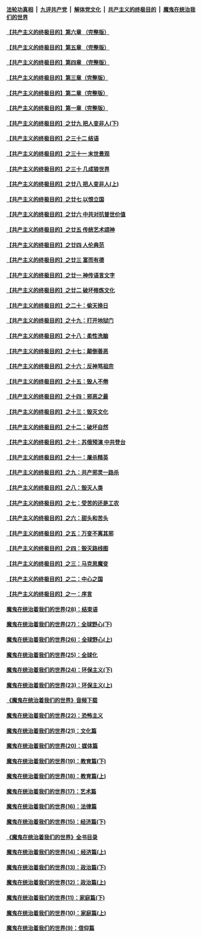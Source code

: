 ####  [法轮功真相](../../../../basic/blob/master/README.md?t=06150031) &nbsp;|&nbsp; [九评共产党](../../../../9ping.md/blob/master/README.md?t=06150031) &nbsp;|&nbsp; [解体党文化](../../../../jtdwh.md/blob/master/README.md?t=06150031)  &nbsp;|&nbsp; [共产主义的终极目的](../../../../gczydzjmd.md/blob/master/README.md?t=06150031) &nbsp;|&nbsp; [魔鬼在统治我们的世界](../../../../mgztzwmdsj.md/blob/master/README.md?t=06150031) 

#### [【共产主义的终极目的】第六章 （完整版）](../pages/nsc422/n11428913.md?t=06150031) 

#### [【共产主义的终极目的】第五章 （完整版）](../pages/nsc422/n11428912.md?t=06150031) 

#### [【共产主义的终极目的】第四章 （完整版）](../pages/nsc422/n11428907.md?t=06150031) 

#### [【共产主义的终极目的】第三章（完整版）](../pages/nsc422/n11428848.md?t=06150031) 

#### [【共产主义的终极目的】第二章（完整版）](../pages/nsc422/n11428831.md?t=06150031) 

#### [【共产主义的终极目的】第一章（完整版）](../pages/nsc422/n11417651.md?t=06150031) 

#### [【共产主义的终极目的】之廿九 把人变非人(下)](../pages/nsc422/n11344140.md?t=06150031) 

#### [【共产主义的终极目的】之三十二 结语](../pages/nsc422/n11360535.md?t=06150031) 

#### [【共产主义的终极目的】之三十一 末世景观](../pages/nsc422/n11351129.md?t=06150031) 

#### [【共产主义的终极目的】之三十 几成狼世界](../pages/nsc422/n11348280.md?t=06150031) 

#### [【共产主义的终极目的】之廿八 把人变非人(上)](../pages/nsc422/n11340492.md?t=06150031) 

#### [【共产主义的终极目的】之廿七 以恨立国](../pages/nsc422/n11336944.md?t=06150031) 

#### [【共产主义的终极目的】之廿六 中共对抗普世价值](../pages/nsc422/n11324785.md?t=06150031) 

#### [【共产主义的终极目的】之廿五 传统艺术颂神](../pages/nsc422/n11296396.md?t=06150031) 

#### [【共产主义的终极目的】之廿四 人伦典范](../pages/nsc422/n11296397.md?t=06150031) 

#### [【共产主义的终极目的】之廿三 富而有德](../pages/nsc422/n11283598.md?t=06150031) 

#### [【共产主义的终极目的】之廿一 神传语言文字](../pages/nsc422/n11263265.md?t=06150031) 

#### [【共产主义的终极目的】之廿二 破坏修炼文化](../pages/nsc422/n11245728.md?t=06150031) 

#### [【共产主义的终极目的】之二十：偷天换日](../pages/nsc422/n11238846.md?t=06150031) 

#### [【共产主义的终极目的】之十九：打开地狱门](../pages/nsc422/n11206376.md?t=06150031) 

#### [【共产主义的终极目的】之十八：柔性洗脑](../pages/nsc422/n11199994.md?t=06150031) 

#### [【共产主义的终极目的】之十七：颠倒善恶](../pages/nsc422/n11179782.md?t=06150031) 

#### [【共产主义的终极目的】之十六：反神骂祖宗](../pages/nsc422/n11166798.md?t=06150031) 

#### [【共产主义的终极目的】之十五：毁人不倦](../pages/nsc422/n11166792.md?t=06150031) 

#### [【共产主义的终极目的】之十四：邪恶之最](../pages/nsc422/n11150249.md?t=06150031) 

#### [【共产主义的终极目的】之十三：毁灭文化](../pages/nsc422/n11135227.md?t=06150031) 

#### [【共产主义的终极目的】之十二：破坏自然](../pages/nsc422/n11135214.md?t=06150031) 

#### [【共产主义的终极目的】之十：苏俄预演 中共登台](../pages/nsc422/n11118424.md?t=06150031) 

#### [【共产主义的终极目的】之十一：屠杀精英](../pages/nsc422/n11118442.md?t=06150031) 

#### [【共产主义的终极目的】之九：共产邪灵一路杀](../pages/nsc422/n11114139.md?t=06150031) 

#### [【共产主义的终极目的】之八：毁灭人类](../pages/nsc422/n11108503.md?t=06150031) 

#### [【共产主义的终极目的】之七：受苦的还是工农](../pages/nsc422/n11101809.md?t=06150031) 

#### [【共产主义的终极目的】之六：甜头和苦头](../pages/nsc422/n11096971.md?t=06150031) 

#### [【共产主义的终极目的】之五：万变不离其邪](../pages/nsc422/n11091285.md?t=06150031) 

#### [【共产主义的终极目的】之四：毁灭路线图](../pages/nsc422/n11086284.md?t=06150031) 

#### [【共产主义的终极目的】之三：马克思魔变](../pages/nsc422/n11061941.md?t=06150031) 

#### [【共产主义的终极目的】之二：中心之国](../pages/nsc422/n11047728.md?t=06150031) 

#### [【共产主义的终极目的】之一：序言](../pages/nsc422/n11086077.md?t=06150031) 

#### [魔鬼在统治着我们的世界(28)：结束语](../pages/nsc422/n10936246.md?t=06150031) 

#### [魔鬼在统治着我们的世界(27)：全球野心(下)](../pages/nsc422/n10928319.md?t=06150031) 

#### [魔鬼在统治着我们的世界(26)：全球野心(上)](../pages/nsc422/n10900318.md?t=06150031) 

#### [魔鬼在统治着我们的世界(25)：全球化](../pages/nsc422/n10788205.md?t=06150031) 

#### [魔鬼在统治着我们的世界(24)：环保主义(下)](../pages/nsc422/n10695307.md?t=06150031) 

#### [魔鬼在统治着我们的世界(23)：环保主义(上)](../pages/nsc422/n10688613.md?t=06150031) 

#### [《魔鬼在统治着我们的世界》音频下载](../pages/nsc422/n10635553.md?t=06150031) 

#### [魔鬼在统治着我们的世界(22)：恐怖主义](../pages/nsc422/n10614727.md?t=06150031) 

#### [魔鬼在统治着我们的世界(21)：文化篇](../pages/nsc422/n10597706.md?t=06150031) 

#### [魔鬼在统治着我们的世界(20)：媒体篇](../pages/nsc422/n10586579.md?t=06150031) 

#### [魔鬼在统治着我们的世界(19)：教育篇(下)](../pages/nsc422/n10564808.md?t=06150031) 

#### [魔鬼在统治着我们的世界(18)：教育篇(上)](../pages/nsc422/n10526970.md?t=06150031) 

#### [魔鬼在统治着我们的世界(17)：艺术篇](../pages/nsc422/n10499093.md?t=06150031) 

#### [魔鬼在统治着我们的世界(16)：法律篇](../pages/nsc422/n10485969.md?t=06150031) 

#### [魔鬼在统治着我们的世界(15)：经济篇(下)](../pages/nsc422/n10469975.md?t=06150031) 

#### [《魔鬼在统治着我们的世界》全书目录](../pages/nsc422/n10464261.md?t=06150031) 

#### [魔鬼在统治着我们的世界(14)：经济篇(上)](../pages/nsc422/n10457370.md?t=06150031) 

#### [魔鬼在统治着我们的世界(13)：政治篇(下)](../pages/nsc422/n10448270.md?t=06150031) 

#### [魔鬼在统治着我们的世界(12)：政治篇(上)](../pages/nsc422/n10444576.md?t=06150031) 

#### [魔鬼在统治着我们的世界(11)：家庭篇(下)](../pages/nsc422/n10440961.md?t=06150031) 

#### [魔鬼在统治着我们的世界(10)：家庭篇(上)](../pages/nsc422/n10435448.md?t=06150031) 

#### [魔鬼在统治着我们的世界(9)：信仰篇](../pages/nsc422/n10432159.md?t=06150031) 

